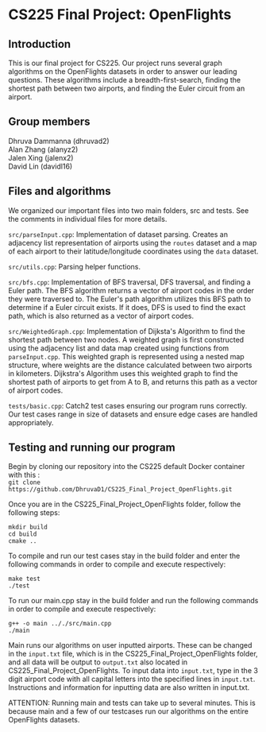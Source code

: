 # CS225 Final Project: OpenFlights

## Introduction
This is our final project for CS225. Our project runs several graph algorithms on the OpenFlights datasets in order to answer our leading questions. These algorithms include a breadth-first-search, finding the shortest path between two airports, and finding the Euler circuit from an airport.

## Group members
Dhruva Dammanna (dhruvad2)\
Alan Zhang (alanyz2)\
Jalen Xing (jalenx2)\
David Lin (davidl16)

## Files and algorithms
We organized our important files into two main folders, src and tests. See the comments in individual files for more details.

`src/parseInput.cpp`: Implementation of dataset parsing. Creates an adjacency list representation of airports using the `routes` dataset and a map of each airport to their latitude/longitude coordinates using the `data` dataset.

`src/utils.cpp`: Parsing helper functions.

`src/bfs.cpp`: Implementation of BFS traversal, DFS traversal, and finding a Euler path. The BFS algorithm returns a vector of airport codes in the order they were traversed to. The Euler's path algorithm utilizes this BFS path to determine if a Euler circuit exists. If it does, DFS is used to find the exact path, which is also returned as a vector of airport codes.

`src/WeightedGraph.cpp`: Implementation of Dijksta's Algorithm to find the shortest path between two nodes. A weighted graph is first constructed using the adjacency list and data map created using functions from `parseInput.cpp`. This weighted graph is represented using a nested map structure, where weights are the distance calculated between two airports in kilometers. Dijkstra's Algorithm uses this weighted graph to find the shortest path of airports to get from A to B, and returns this path as a vector of airport codes.

`tests/basic.cpp`: Catch2 test cases ensuring our program runs correctly. Our test cases range in size of datasets and ensure edge cases are handled appropriately.



## Testing and running our program
Begin by cloning our repository into the CS225 default Docker container with this : <br />
```git clone https://github.com/DhruvaD1/CS225_Final_Project_OpenFlights.git```

Once you are in the CS225_Final_Project_OpenFlights folder, follow the following steps: <br />
```
mkdir build
cd build
cmake ..
```

To compile and run our test cases stay in the build folder and enter the following commands in order to compile and execute respectively: <br />
```
make test
./test
```

To run our main.cpp stay in the build folder and run the following commands in order to compile and execute respectively: <br />
```
g++ -o main .././src/main.cpp
./main
```
Main runs our algorithms on user inputted airports. These can be changed in the `input.txt` file, which is in the CS225_Final_Project_OpenFlights folder, and all data will be output to `output.txt` also located in CS225_Final_Project_OpenFlights. To input data into `input.txt`, type in the 3 digit airport code with all capital letters into the specified lines in `input.txt`. Instructions and information for inputting data are also written in input.txt.


ATTENTION: Running main and tests can take up to several minutes. This is because main and a few of our testcases run our algorithms on the entire OpenFlights datasets.
